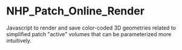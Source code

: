 # NHP_Patch_Online_Render
Javascript to render and save color-coded 3D geometries related to simplified patch "active" volumes that can be parameterized more intuitively.
